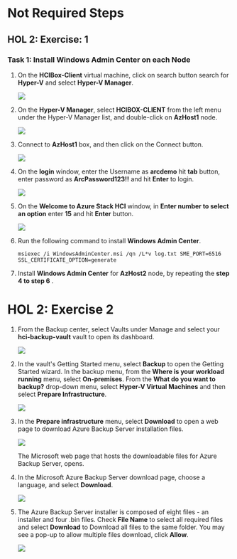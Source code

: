 # Not Required Steps

## HOL 2: Exercise: 1
### Task 1: Install Windows Admin Center on each Node

1. On the **HCIBox-Client** virtual machine, click on search button search for **Hyper-V** and select **Hyper-V Manager**.

   ![](media/hol2-ex1-task1-step1.png)

2. On the **Hyper-V Manager**, select **HCIBOX-CLIENT** from the left menu under the Hyper-V Manager list, and  double-click on **AzHost1** node.

   ![](media/hol2-ex1-task1-step2.png)

3. Connect to **AzHost1** box, and then click on the Connect button.

   ![](media/hol2-ex1-task1-step3.png)

4. On the **login** window, enter the Username as **arcdemo** hit **tab** button, enter password as **ArcPassword123!!** and hit **Enter** to login. 

   ![](media/hol2-ex1-task1-step4.png)

5. On the **Welcome to Azure Stack HCI** window, in **Enter number to select an option** enter **15** and hit **Enter** button. 

   ![](media/hol2-ex1-task1-step5.png)

6. Run the following command to install **Windows Admin Center**.

   ```
   msiexec /i WindowsAdminCenter.msi /qn /L*v log.txt SME_PORT=6516 SSL_CERTIFICATE_OPTION=generate
   ```

7. Install **Windows Admin Center** for **AzHost2** node, by repeating the **step 4 to step 6** .

# HOL 2: Exercise 2

1. From the Backup center, select Vaults under Manage and select your **hci-backup-vault** vault to open its dashboard.

    ![](media/hci24-23.png)

2. In the vault's Getting Started menu, select **Backup** to open the Getting Started wizard. In the backup menu, from the **Where is your workload running** menu, select **On-premises**. From the **What do you want to backup?** drop-down menu, select **Hyper-V Virtual Machines** and then select **Prepare Infrastructure**.

    ![](media/hci24-24.png)
  
3. In the **Prepare infrastructure** menu, select **Download** to open a web page to download Azure Backup Server installation files.

    ![](media/hci24-25.png)

   The Microsoft web page that hosts the downloadable files for Azure Backup Server, opens.

4. In the Microsoft Azure Backup Server download page, choose a language, and select **Download**.

   ![](media/hci24-26.png)

5. The Azure Backup Server installer is composed of eight files - an installer and four .bin files. Check **File Name** to select all required files and select **Download** to Download all files to the same folder. You may see a pop-up to allow multiple files download, click **Allow**.

    ![](media/hci24-27.png)
